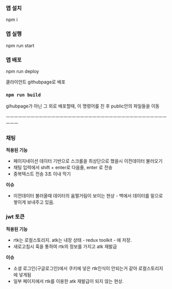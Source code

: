 ### 앱 설치

npm i

### 앱 실행

npm run start

### 앱 배포

npm run deploy

클라이언트 githubpage로 배포

### `npm run build`

gihubpage가 아닌 그 외로 배포할때, 이 명령어를 친 후 public안의 파일들을 이동

ㅡㅡㅡㅡㅡㅡㅡㅡㅡㅡㅡㅡㅡㅡㅡㅡㅡㅡㅡㅡㅡㅡㅡㅡㅡㅡㅡㅡㅡㅡㅡㅡㅡㅡㅡㅡㅡㅡㅡㅡㅡㅡ

### 채팅
**적용된 기능**
- 페이지네이션 데이터 기반으로 스크롤을 최상단으로 했을시 이전데이터 불러오기
- 채팅 입력에서 shift + enter로 다음줄, enter 로 전송
- 중복텍스트 전송 3초 이내 막기

**이슈**
- 이전데이터 불러올때 데이터의 움찔거림이 보이는 현상 - 백에서 데이터를 밑으로 쌓이게 보내주고 있음.


### jwt 토큰
**적용된 기능**
- rtk는 로컬스토리지. atk는 내장 상태 - redux toolkit - 에 저장. 
- 새로고침시 훅을 통하여 rtk의 정보를 가지고 atk 재발급

**이슈**
- 소셜 로그인(구글로그인)에서 쿠키에 넣은 rtk인식이 안되는거 같아 로컬스토리지에 넣게됨
- 일부 페이지에서 rtk를 이용한 atk 재발급이 되지 않는 현상.


<!-- 테스트 -->